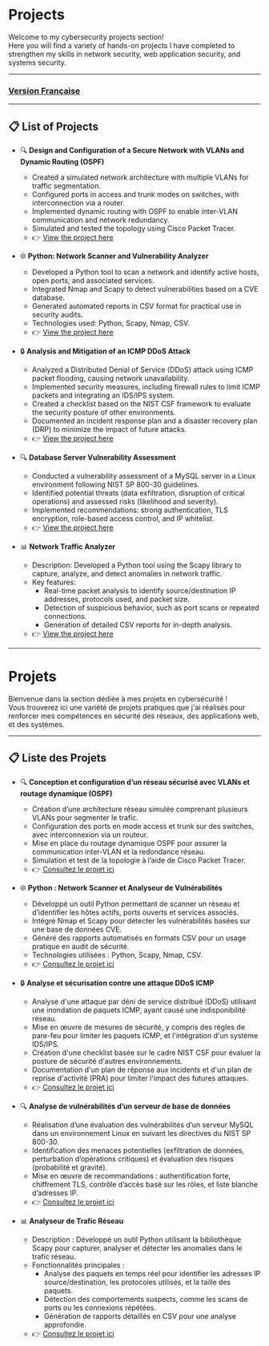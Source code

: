 # Projects
Welcome to my cybersecurity projects section!  
Here you will find a variety of hands-on projects I have completed to strengthen my skills in network security, web application security, and systems security.

---

### [Version Française](#projets)

---

## 📋 List of Projects

- 🔍 **Design and Configuration of a Secure Network with VLANs and Dynamic Routing (OSPF)**  
  - Created a simulated network architecture with multiple VLANs for traffic segmentation.  
  - Configured ports in access and trunk modes on switches, with interconnection via a router.  
  - Implemented dynamic routing with OSPF to enable inter-VLAN communication and network redundancy.  
  - Simulated and tested the topology using Cisco Packet Tracer.  
  - 👉 [View the project here](./OSPF_Network.md)

- 🌐 **Python: Network Scanner and Vulnerability Analyzer**  
   - Developed a Python tool to scan a network and identify active hosts, open ports, and associated services.  
   - Integrated Nmap and Scapy to detect vulnerabilities based on a CVE database.  
   - Generated automated reports in CSV format for practical use in security audits.  
   - Technologies used: Python, Scapy, Nmap, CSV.  
   - 👉 [View the project here](./Python_Network_Scanner.md)

- 🔒 **Analysis and Mitigation of an ICMP DDoS Attack**  
  - Analyzed a Distributed Denial of Service (DDoS) attack using ICMP packet flooding, causing network unavailability.  
  - Implemented security measures, including firewall rules to limit ICMP packets and integrating an IDS/IPS system.  
  - Created a checklist based on the NIST CSF framework to evaluate the security posture of other environments.  
  - Documented an incident response plan and a disaster recovery plan (DRP) to minimize the impact of future attacks.  
  - 👉 [View the project here](./Security_Audit.md)

- 🔍 **Database Server Vulnerability Assessment**  
  - Conducted a vulnerability assessment of a MySQL server in a Linux environment following NIST SP 800-30 guidelines.  
  - Identified potential threats (data exfiltration, disruption of critical operations) and assessed risks (likelihood and severity).  
  - Implemented recommendations: strong authentication, TLS encryption, role-based access control, and IP whitelist.  
  - 👉 [View the project here](./Vulnerability_Assessment_report.md)

- 📊 **Network Traffic Analyzer**  
  - Description: Developed a Python tool using the Scapy library to capture, analyze, and detect anomalies in network traffic.  
  - Key features:  
    - Real-time packet analysis to identify source/destination IP addresses, protocols used, and packet size.  
    - Detection of suspicious behavior, such as port scans or repeated connections.  
    - Generation of detailed CSV reports for in-depth analysis.  
  - 👉 [View the project here](./Network_Traffic_Analyzer.md)

---

# Projets 
Bienvenue dans la section dédiée à mes projets en cybersécurité !  
Vous trouverez ici une variété de projets pratiques que j'ai réalisés pour renforcer mes compétences en sécurité des réseaux, des applications web, et des systèmes.

---

## 📋 Liste des Projets

- 🔍 **Conception et configuration d’un réseau sécurisé avec VLANs et routage dynamique (OSPF)**  
  - Création d’une architecture réseau simulée comprenant plusieurs VLANs pour segmenter le trafic.  
  - Configuration des ports en mode access et trunk sur des switches, avec interconnexion via un routeur.  
  - Mise en place du routage dynamique OSPF pour assurer la communication inter-VLAN et la redondance réseau.  
  - Simulation et test de la topologie à l’aide de Cisco Packet Tracer.  
  - 👉 [Consultez le projet ici](./OSPF_Network.md)

- 🌐 **Python : Network Scanner et Analyseur de Vulnérabilités**  
   - Développé un outil Python permettant de scanner un réseau et d’identifier les hôtes actifs, ports ouverts et services associés.  
   - Intégré Nmap et Scapy pour détecter les vulnérabilités basées sur une base de données CVE.  
   - Généré des rapports automatisés en formats CSV pour un usage pratique en audit de sécurité.  
   - Technologies utilisées : Python, Scapy, Nmap, CSV.  
   - 👉 [Consultez le projet ici](./Python_Network_Scanner.md)

- 🔒 **Analyse et sécurisation contre une attaque DDoS ICMP**  
  - Analyse d'une attaque par déni de service distribué (DDoS) utilisant une inondation de paquets ICMP, ayant causé une indisponibilité réseau.  
  - Mise en œuvre de mesures de sécurité, y compris des règles de pare-feu pour limiter les paquets ICMP, et l'intégration d'un système IDS/IPS.  
  - Création d'une checklist basée sur le cadre NIST CSF pour évaluer la posture de sécurité d'autres environnements.  
  - Documentation d'un plan de réponse aux incidents et d'un plan de reprise d'activité (PRA) pour limiter l'impact des futures attaques.  
  - 👉 [Consultez le projet ici](./Security_Audit.md)

- 🔍 **Analyse de vulnérabilités d’un serveur de base de données**  
  - Réalisation d’une évaluation des vulnérabilités d’un serveur MySQL dans un environnement Linux en suivant les directives du NIST SP 800-30.  
  - Identification des menaces potentielles (exfiltration de données, perturbation d’opérations critiques) et évaluation des risques (probabilité et gravité).  
  - Mise en œuvre de recommandations : authentification forte, chiffrement TLS, contrôle d’accès basé sur les rôles, et liste blanche d’adresses IP.  
  - 👉 [Consultez le projet ici](./Vulnerability_Assessment_report.md)

- 📊 **Analyseur de Trafic Réseau**  
  - Description : Développé un outil Python utilisant la bibliothèque Scapy pour capturer, analyser et détecter les anomalies dans le trafic réseau.  
  - Fonctionnalités principales :  
    - Analyse des paquets en temps réel pour identifier les adresses IP source/destination, les protocoles utilisés, et la taille des paquets.  
    - Détection des comportements suspects, comme les scans de ports ou les connexions répétées.  
    - Génération de rapports détaillés en CSV pour une analyse approfondie.  
  - 👉 [Consultez le projet ici](./Network_Traffic_Analyser.md)
